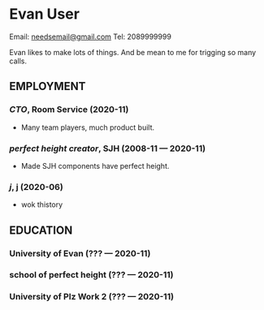 Evan User
============
Email: needsemail@gmail.com
Tel: 2089999999


Evan likes to make lots of things. And be mean to me for trigging so many calls.


## EMPLOYMENT

### *CTO*, Room Service (2020-11)


  - Many team players, much product built.

### *perfect height creator*, SJH (2008-11 — 2020-11)


  - Made SJH components have perfect height.

### *j*, j (2020-06)


  - wok thistory




## EDUCATION

### University of Evan (??? — 2020-11)



### school of perfect height (??? — 2020-11)



### University of Plz Work 2 (??? — 2020-11)













